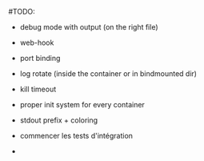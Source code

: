 #TODO:

- debug mode with output (on the right file)
- web-hook
- port binding
- log rotate (inside the container or in bindmounted dir)
- kill timeout
- proper init system for every container
- stdout prefix + coloring

- commencer les tests d'intégration
-
